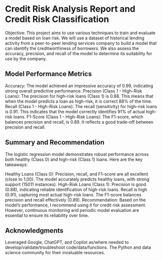 # Credit Risk Analysis Report and Credit Risk Classification 
Objective: This project aims to use various techniques to train and evaluate a model based on loan risk. We will use a dataset of historical lending activity from a peer-to-peer lending services company to build a model that can identify the creditworthiness of borrowers. We also assess the accuracy, precision, and recall of the model to determine its suitability for use by the company.

## Model Performance Metrics
Accuracy: The model achieved an impressive accuracy of 0.99, indicating strong overall predictive performance.
Precision (Class 1 - High-Risk Loans): The precision for high-risk loans (Class 1) is 0.88. This means that when the model predicts a loan as high-risk, it is correct 88% of the time.
Recall (Class 1 - High-Risk Loans): The recall (sensitivity) for high-risk loans is 0.91. This indicates that the model correctly identifies 91% of actual high-risk loans.
F1-Score (Class 1 - High-Risk Loans): The F1-score, which balances precision and recall, is 0.89. It reflects a good trade-off between precision and recall.

## Summary and Recommendation
The logistic regression model demonstrates robust performance across both healthy (Class 0) and high-risk (Class 1) loans. Here are the key takeaways:

Healthy Loans (Class 0):
Precision, recall, and F1-score are all excellent (close to 1.00).
The model accurately predicts healthy loans, with strong support (15011 instances).
High-Risk Loans (Class 1):
Precision is good (0.88), indicating reliable identification of high-risk loans.
Recall is high (0.91), capturing most actual high-risk loans.
The F1-score balances precision and recall effectively (0.89).
Recommendation: Based on the model’s performance, I recommend using it for credit risk assessment. However, continuous monitoring and periodic model evaluation are essential to ensure its reliability over time.

## Acknowledgments
Leveraged Google, ChatGPT, and Copilot as/where needed to develop/validate/troubleshoot code/data/functions. The Python and data science community for their invaluable resources.
